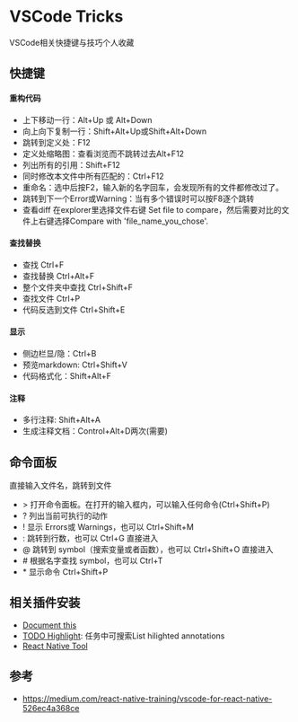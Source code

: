 # VSCode Tricks
VSCode相关快捷键与技巧个人收藏

## 快捷键
#### 重构代码
* 上下移动一行：Alt+Up 或 Alt+Down
* 向上向下复制一行：Shift+Alt+Up或Shift+Alt+Down
* 跳转到定义处：F12
* 定义处缩略图：查看浏览而不跳转过去Alt+F12
* 列出所有的引用：Shift+F12
* 同时修改本文件中所有匹配的：Ctrl+F12
* 重命名：选中后按F2，输入新的名字回车，会发现所有的文件都修改过了。
* 跳转到下一个Error或Warning：当有多个错误时可以按F8逐个跳转
* 查看diff 在explorer里选择文件右键 Set file to compare，然后需要对比的文件上右键选择Compare with 'file_name_you_chose'.

#### 查找替换
* 查找 Ctrl+F
* 查找替换 Ctrl+Alt+F
* 整个文件夹中查找 Ctrl+Shift+F
* 查找文件 Ctrl+P
* 代码反选到文件 Ctrl+Shift+E

#### 显示
* 侧边栏显/隐：Ctrl+B
* 预览markdown: Ctrl+Shift+V
* 代码格式化：Shift+Alt+F

#### 注释
* 多行注释: Shift+Alt+A
* 生成注释文档：Control+Alt+D两次(需要)

## 命令面板
直接输入文件名，跳转到文件
* \> 打开命令面板。在打开的输入框内，可以输入任何命令(Ctrl+Shift+P)
* ? 列出当前可执行的动作
* ! 显示 Errors或 Warnings，也可以 Ctrl+Shift+M
* : 跳转到行数，也可以 Ctrl+G 直接进入
* @ 跳转到 symbol（搜索变量或者函数），也可以 Ctrl+Shift+O 直接进入
* \# 根据名字查找 symbol，也可以 Ctrl+T
* \* 显示命令 Ctrl+Shift+P


## 相关插件安装
- [Document this](https://marketplace.visualstudio.com/items?itemName=joelday.docthis)
- [TODO Highlight](https://marketplace.visualstudio.com/items?itemName=wayou.vscode-todo-highlight): 任务中可搜索List hilighted annotations
- [React Native Tool](https://marketplace.visualstudio.com/items?itemName=vsmobile.vscode-react-native)

## 参考
- https://medium.com/react-native-training/vscode-for-react-native-526ec4a368ce
